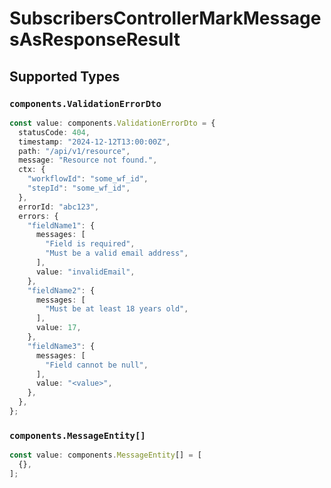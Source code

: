 # SubscribersControllerMarkMessagesAsResponseResult


## Supported Types

### `components.ValidationErrorDto`

```typescript
const value: components.ValidationErrorDto = {
  statusCode: 404,
  timestamp: "2024-12-12T13:00:00Z",
  path: "/api/v1/resource",
  message: "Resource not found.",
  ctx: {
    "workflowId": "some_wf_id",
    "stepId": "some_wf_id",
  },
  errorId: "abc123",
  errors: {
    "fieldName1": {
      messages: [
        "Field is required",
        "Must be a valid email address",
      ],
      value: "invalidEmail",
    },
    "fieldName2": {
      messages: [
        "Must be at least 18 years old",
      ],
      value: 17,
    },
    "fieldName3": {
      messages: [
        "Field cannot be null",
      ],
      value: "<value>",
    },
  },
};
```

### `components.MessageEntity[]`

```typescript
const value: components.MessageEntity[] = [
  {},
];
```

